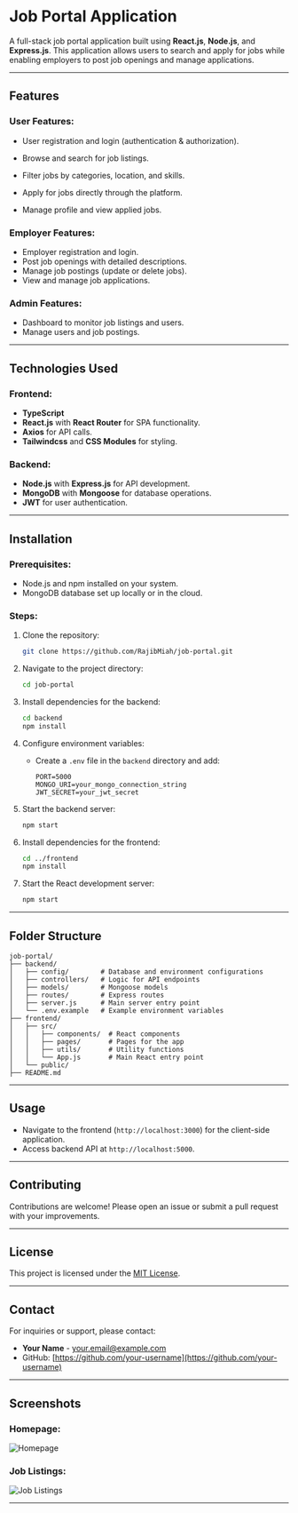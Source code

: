 # Job Portal Application

A full-stack job portal application built using **React.js**, **Node.js**, and **Express.js**. This application allows users to search and apply for jobs while enabling employers to post job openings and manage applications.

---

## Features

### User Features:
- User registration and login (authentication & authorization).
- Browse and search for job listings.
- Filter jobs by categories, location, and skills.
- Apply for jobs directly through the platform.

- Manage profile and view applied jobs.

### Employer Features:
- Employer registration and login.
- Post job openings with detailed descriptions.
- Manage job postings (update or delete jobs).
- View and manage job applications.

### Admin Features:
- Dashboard to monitor job listings and users.
- Manage users and job postings.

---

## Technologies Used

### Frontend:
- **TypeScript**
- **React.js** with **React Router** for SPA functionality.
- **Axios** for API calls.
- **Tailwindcss** and **CSS Modules** for styling.

### Backend:
- **Node.js** with **Express.js** for API development.
- **MongoDB** with **Mongoose** for database operations.
- **JWT** for user authentication.

---

## Installation

### Prerequisites:
- Node.js and npm installed on your system.
- MongoDB database set up locally or in the cloud.

### Steps:
1. Clone the repository:
   ```bash
   git clone https://github.com/RajibMiah/job-portal.git
   ```

2. Navigate to the project directory:
   ```bash
   cd job-portal
   ```

3. Install dependencies for the backend:
   ```bash
   cd backend
   npm install
   ```

4. Configure environment variables:
   - Create a `.env` file in the `backend` directory and add:
     ```env
     PORT=5000
     MONGO_URI=your_mongo_connection_string
     JWT_SECRET=your_jwt_secret
     ```

5. Start the backend server:
   ```bash
   npm start
   ```

6. Install dependencies for the frontend:
   ```bash
   cd ../frontend
   npm install
   ```

7. Start the React development server:
   ```bash
   npm start
   ```

---

## Folder Structure

```
job-portal/
├── backend/
│   ├── config/        # Database and environment configurations
│   ├── controllers/   # Logic for API endpoints
│   ├── models/        # Mongoose models
│   ├── routes/        # Express routes
│   ├── server.js      # Main server entry point
│   └── .env.example   # Example environment variables
├── frontend/
│   ├── src/
│   │   ├── components/  # React components
│   │   ├── pages/       # Pages for the app
│   │   ├── utils/       # Utility functions
│   │   └── App.js       # Main React entry point
│   └── public/
├── README.md
```

---

## Usage

- Navigate to the frontend (`http://localhost:3000`) for the client-side application.
- Access backend API at `http://localhost:5000`.

---

## Contributing

Contributions are welcome! Please open an issue or submit a pull request with your improvements.

---

## License

This project is licensed under the [MIT License](LICENSE).

---

## Contact

For inquiries or support, please contact:
- **Your Name** - [your.email@example.com](mailto:your.email@example.com)
- GitHub: [https://github.com/your-username](https://github.com/your-username)

---

## Screenshots

### Homepage:
![Homepage](path-to-screenshot/homepage.png)

### Job Listings:
![Job Listings](path-to-screenshot/job-listings.png)

---
